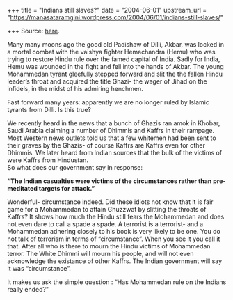 +++
title = "Indians still slaves?"
date = "2004-06-01"
upstream_url = "https://manasataramgini.wordpress.com/2004/06/01/indians-still-slaves/"

+++
Source: [here](https://manasataramgini.wordpress.com/2004/06/01/indians-still-slaves/).

Many many moons ago the good old Padishaw of Dilli, Akbar, was locked in a mortal combat with the vaishya fighter Hemachandra (Hemu) who was trying to restore Hindu rule over the famed capital of India. Sadly for India, Hemu was wounded in the fight and fell into the hands of Akbar. The young Mohammedan tyrant gleefully stepped forward and slit the the fallen Hindu leader’s throat and acquired the title Ghazi- the wager of Jihad on the infidels, in the midst of his admiring henchmen.

Fast forward many years: apparently we are no longer ruled by Islamic tyrants from Dilli. Is this true?

We recently heard in the news that a bunch of Ghazis ran amok in Khobar, Saudi Arabia claiming a number of Dhimmis and Kaffrs in their rampage. Most Western news outlets told us that a few whitemen had been sent to their graves by the Ghazis- of course Kaffrs are Kaffrs even for other Dhimmis. We later heard from Indian sources that the bulk of the victims of were Kaffrs from Hindustan.  
So what does our government say in response:

**“The Indian casualties were victims of the circumstances rather than pre-meditated targets for attack.”**

Wonderful- circumstance indeed. Did these idiots not know that it is fair game for a Mohammedan to attain Ghuzzwat by slitting the throats of Kaffrs? It shows how much the Hindu still fears the Mohammedan and does not even dare to call a spade a spade. A terrorist is a terrorist- and a Mohammedan adhering closely to his book is very likely to be one. You do not talk of terrorism in terms of “circumstance”. When you see it you call it that. After all who is there to mourn the Hindu victims of Mohammedan terror. The White Dhimmi will mourn his people, and will not even acknowledge the existance of other Kaffrs. The Indian government will say it was “circumstance”.

It makes us ask the simple question : “Has Mohammedan rule on the Indians really ended?”


